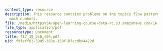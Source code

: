 ```yaml
---
content_type: resource
description: This resource contains problems on the topics flow patterns and surface
  mach numbers.
file: /media/https%3A/open-learning-course-data-rc.s3.amazonaws.com/16-01-unified-engineering-i-ii-iii-iv-fall-2005-spring-2006/f9feff023985383e158fb7ecdb84422d_f17_18_ps6_s04.pdf
file_type: application/pdf
resourcetype: Document
title: f17_18_ps6_s04.pdf
uid: f9feff02-3985-383e-158f-b7ecdb84422d
---
```

